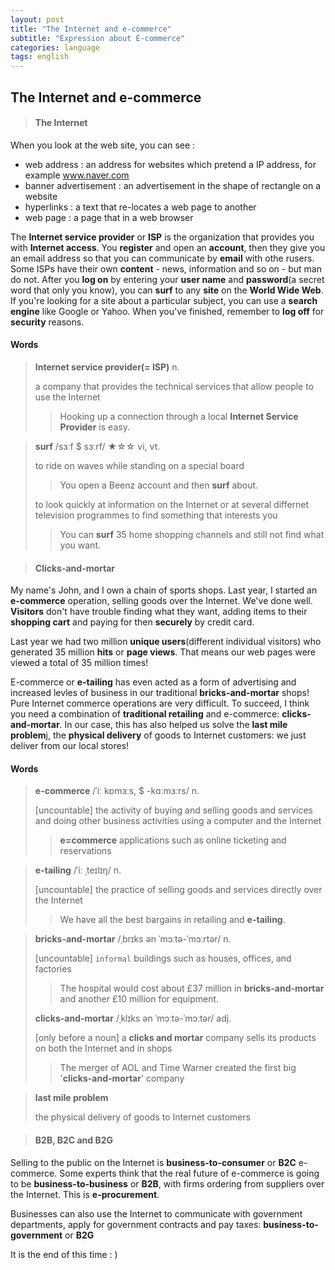```yaml
---
layout: post
title: "The Internet and e-commerce"
subtitle: "Expression about E-commerce"
categories: language
tags: english
---
```




## The Internet and e-commerce

> #### The Internet

When  you look at the web site, you can see :

- web address : an address for websites which pretend a IP address, for example www.naver.com
- banner advertisement : an advertisement in the shape of rectangle on a website
- hyperlinks : a text that re-locates a web page to another
- web page : a page that in a web browser

The **Internet service provider** or **ISP** is the organization that provides you with **Internet access**. You **register** and open an **account**, then they give you an email address so that you can communicate by **email** with othe rusers. Some ISPs have their own **content** - news, information and so on - but man do not. After you **log on** by entering your **user name** and **password**(a secret word that only you know), you can **surf** to any **site** on the **World Wide Web**. If you're looking for a site about a particular subject, you can use a **search engine** like Google or Yahoo. When you've finished, remember to **log off** for **security** reasons.



#### Words

> **Internet service provider(= ISP)** n.
>
> a company that provides the technical services that allow people to use the Internet
>
> > Hooking up a connection through a local **Internet Service Provider** is easy.



> **surf** /sɜːf $ sɜːrf/ ★☆☆ vi, vt.
>
> to ride on waves while standing on a special board
>
> > You open a Beenz account and then **surf** about.
>
> to look quickly at information on the Internet or at several differnet television programmes to find something that interests you
>
> > You can **surf** 35 home shopping channels and still not find what you want.



> #### Clicks-and-mortar

My name's John, and I own a chain of sports shops. Last year, I started an **e-commerce** operation, selling goods over the Internet. We've done well. **Visitors** don't have trouble finding what they want, adding items to their **shopping cart** and paying for then **securely** by credit card.

Last year we had two million **unique users**(different individual visitors) who generated 35 million **hits** or **page views**. That means our web pages were viewed a total of 35 million times!

E-commerce or **e-tailing** has even acted as a form of advertising and increased levles of business in our traditional **bricks-and-mortar** shops! Pure Internet commerce operations are very difficult. To succeed, I think you need a combination of **traditional retailing** and e-commerce: **clicks-and-mortar**. In our case, this has also helped us solve the **last mile problem**j, the **physical delivery** of goods to Internet customers: we just deliver from our local stores!



#### Words

> **e-commerce** /ˈiː kɒmɜːs, $ -kɑːmɜːrs/ n.
>
> [uncountable] the activity of buying and selling goods and services and doing other business activities using a computer and the Internet
>
> > **e=commerce** applications such as online ticketing and reservations



> **e-tailing** /ˈiː ˌteɪlɪŋ/ n.
>
> [uncountable] the practice of selling goods and services directly over the Internet
>
> > We have all the best bargains in retailing and **e-tailing**.



> **bricks-and-mortar** /ˌbrɪks ən ˈmɔːtə-ˈmɔːrtər/  n.
>
> [uncountable] `informal` buildings such as houses, offices, and factories
>
> > The hospital would cost about £37 million in **bricks-and-mortar** and another £10 million for equipment.
>
> **clicks-and-mortar** /ˌklɪks ən ˈmɔːtə-ˈmɔːtər/  adj.
>
> [only before a noun] a **clicks and mortar** company sells its products on both the Internet and in shops
>
> > The merger of AOL and Time Warner created the first big '**clicks-and-mortar**' company



> **last mile problem** 
>
> the physical delivery of goods to Internet customers



> #### B2B, B2C and B2G

Selling to the public on the Internet is **business-to-consumer** or **B2C** e-commerce. Some experts think that the real future of e-commerce is going to be **business-to-business** or **B2B**, with firms ordering from suppliers over the Internet. This is **e-procurement**.

Businesses can also use the Internet to communicate with government departments, apply for government contracts and pay taxes: **business-to-government** or **B2G**



It is the end of this time : )